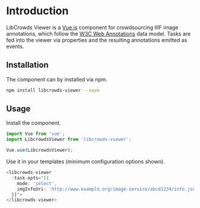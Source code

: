 # Introduction

LibCrowds Viewer is a [Vue.js](https://vuejs.org/v2/guide/) component for crowdsourcing IIIF image annotations, which follow the [W3C Web Annotations](https://www.w3.org/TR/annotation-model/) data model. Tasks are fed into the viewer via properties and the resulting annotations emitted as events.

## Installation

The component can by installed via npm.

```bash
npm install libcrowds-viewer --save
```

## Usage

Install the component.

```js
import Vue from 'vue';
import LibcrowdsViewer from 'libcrowds-viewer';

Vue.use(LibcrowdsViewer);
```

Use it in your templates \(minimum configuration options shown\).

```js
<libcrowds-viewer
  :task-opts="[{ 
    mode: 'select', 
    imgInfoUri: 'http://www.example.org/image-service/abcd1234/info.json' 
  }]">
</libcrowds-viewer>
```

## 



